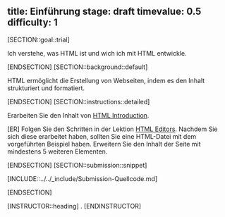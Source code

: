 title: Einführung
stage: draft
timevalue: 0.5
difficulty: 1
---
[SECTION::goal::trial]

Ich verstehe, was HTML ist und wich ich mit HTML entwickle.

[ENDSECTION]
[SECTION::background::default]

HTML ermöglicht die Erstellung von Webseiten, indem es den Inhalt strukturiert und formatiert.

[ENDSECTION]
[SECTION::instructions::detailed]

Erarbeiten Sie den Inhalt von [HTML Introduction](https://www.w3schools.com/html/html_intro.asp).

[ER] Folgen Sie den Schritten in der Lektion [HTML Editors](https://www.w3schools.com/html/html_editors.asp). Nachdem Sie sich diese erarbeitet haben, sollten Sie eine HTML-Datei mit dem vorgeführten Beispiel haben. Erweitern Sie den Inhalt der Seite mit mindestens 5 weiteren Elementen.

[ENDSECTION]
[SECTION::submission::snippet]

[INCLUDE::../../_include/Submission-Quellcode.md]

[ENDSECTION]

[INSTRUCTOR::heading]
.
[ENDINSTRUCTOR]
